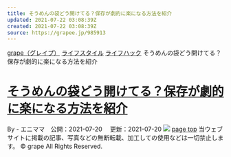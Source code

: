 ```yaml
---
title: そうめんの袋どう開けてる？保存が劇的に楽になる方法を紹介
updated: 2021-07-22 03:08:39Z
created: 2021-07-22 03:08:39Z
source: https://grapee.jp/985913
---
```


[grape（グレイプ）](https://grapee.jp/)
[ライフスタイル](https://grapee.jp/category/lifestyle)
[ライフハック](https://grapee.jp/category/new)
そうめんの袋どう開けてる？保存が劇的に楽になる方法を紹介

# [そうめんの袋どう開けてる？保存が劇的に楽になる方法を紹介](https://grapee.jp/985913)

By - エニママ　公開：2021-07-20 　更新：2021-07-20
![](https://grapee.jp/wp-content/uploads/2021/07/71486_main01.jpg)
[page top](#header-in)
当ウェブサイトに掲載の記事、写真などの無断転載、加工しての使用などは一切禁止します。
© grape All Rights Reserved.